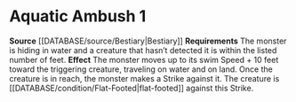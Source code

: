 ﻿---
actions: '[one-action]'
id: '2'
name: Aquatic Ambush
rarity: Common
rus_type_level: null
source: '[[DATABASE/source/Bestiary|Bestiary]]'
trait: null
type: Creature Ability

---
# Aquatic Ambush <span class="action-icon">1</span>

**Source** [[DATABASE/source/Bestiary|Bestiary]]
**Requirements** The monster is hiding in water and a creature that hasn’t detected it is within the listed number of feet. **Effect** The monster moves up to its swim Speed + 10 feet toward the triggering creature, traveling on water and on land. Once the creature is in reach, the monster makes a Strike against it. The creature is [[DATABASE/condition/Flat-Footed|flat-footed]] against this Strike.